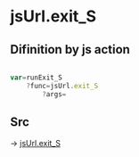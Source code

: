 # jsUrl.exit_S

## Difinition by js action

```js.js

var=runExit_S
	?func=jsUrl.exit_S
		?args=

```

## Src

-> [jsUrl.exit_S](https://github.com/puutaro/CommandClick/blob/master/app/src/main/java/com/puutaro/commandclick/fragment_lib/terminal_fragment/js_interface/JsUrl.kt#L154)


